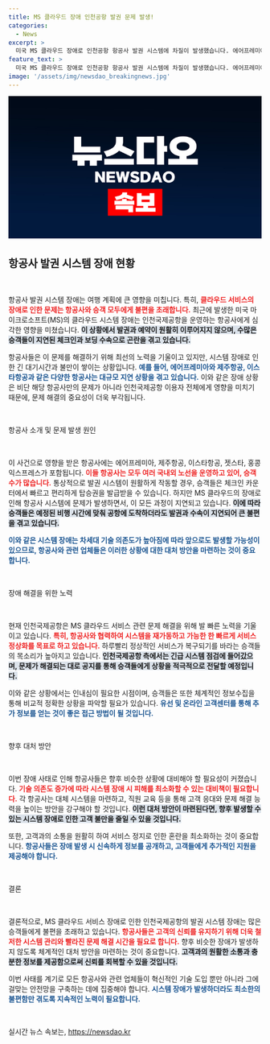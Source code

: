 ```yaml
---
title: MS 클라우드 장애 인천공항 발권 문제 발생!
categories:
  - News
excerpt: >
  미국 MS 클라우드 장애로 인천공항 항공사 발권 시스템에 차질이 발생했습니다. 에어프레미아, 제주항공 등 주요 항공사들이 영향을 받아 체크인과 탑승 수속이 지연되고 있습니다. 지금 상황을 확인해보세요!
feature_text: >
  미국 MS 클라우드 장애로 인천공항 항공사 발권 시스템에 차질이 발생했습니다. 에어프레미아, 제주항공 등 주요 항공사들이 영향을 받아 체크인과 탑승 수속이 지연되고 있습니다. 지금 상황을 확인해보세요!
image: '/assets/img/newsdao_breakingnews.jpg'
---
```


<p><img src="/assets/img/newsdao_breakingnews.jpg" alt="koreaapp 속보" /></p>

<h2 data-ke-size="size26">항공사 발권 시스템 장애 현황</h2>

<p data-ke-size="size16">&nbsp;</p>

<p>항공사 발권 시스템 장애는 여행 계획에 큰 영향을 미칩니다. 특히, <b><span style="color: #ee2323;">클라우드 서비스의 장애로 인한 문제는 항공사와 승객 모두에게 불편을 초래합니다.</span></b> 최근에 발생한 미국 마이크로소프트(MS)의 클라우드 시스템 장애는 인천국제공항을 운영하는 항공사에게 심각한 영향을 미쳤습니다. <b><span style="background-color: #21538527;">이 상황에서 발권과 예약이 원활히 이루어지지 않으며, 수많은 승객들이 지연된 체크인과 보딩 수속으로 곤란을 겪고 있습니다.</span></b> </p>

<p>항공사들은 이 문제를 해결하기 위해 최선의 노력을 기울이고 있지만, 시스템 장애로 인한 긴 대기시간과 불만이 쌓이는 상황입니다. <b><span style="color: #1a5490;">예를 들어, 에어프레미아와 제주항공, 이스타항공과 같은 다양한 항공사는 대규모 지연 상황을 겪고 있습니다.</span></b> 이와 같은 장애 상황은 비단 해당 항공사만의 문제가 아니라 인천국제공항 이용자 전체에게 영향을 미치기 때문에, 문제 해결의 중요성이 더욱 부각됩니다.</p>

<p data-ke-size="size16">&nbsp;</p>

<p>항공사 소개 및 문제 발생 원인</p>

<p data-ke-size="size16">&nbsp;</p>

<p>이 사건으로 영향을 받은 항공사에는 에어프레미아, 제주항공, 이스타항공, 젯스타, 홍콩익스프레스가 포함됩니다. <b><span style="color: #ee2323;">이들 항공사는 모두 여러 국내외 노선을 운영하고 있어, 승객 수가 많습니다.</span></b> 통상적으로 발권 시스템이 원활하게 작동할 경우, 승객들은 체크인 카운터에서 빠르고 편리하게 탑승권을 발급받을 수 있습니다. 하지만 MS 클라우드의 장애로 인해 항공사 시스템에 문제가 발생하면서, 이 모든 과정이 지연되고 있습니다. <b><span style="background-color: #21538527;">이에 따라 승객들은 예정된 비행 시간에 맞춰 공항에 도착하더라도 발권과 수속이 지연되어 큰 불편을 겪고 있습니다.</span></b></p>

<p><b><span style="color: #1a5490;">이와 같은 시스템 장애는 차세대 기술 의존도가 높아짐에 따라 앞으로도 발생할 가능성이 있으므로, 항공사와 관련 업체들은 이러한 상황에 대한 대처 방안을 마련하는 것이 중요합니다.</span></b></p>

<p data-ke-size="size16">&nbsp;</p>

<p>장애 해결을 위한 노력</p>

<p data-ke-size="size16">&nbsp;</p>

<p>현재 인천국제공항은 MS 클라우드 서비스 관련 문제 해결을 위해 발 빠른 노력을 기울이고 있습니다. <b><span style="color: #ee2323;">특히, 항공사와 협력하여 시스템을 재가동하고 가능한 한 빠르게 서비스 정상화를 목표로 하고 있습니다.</span></b> 하루빨리 정상적인 서비스가 복구되기를 바라는 승객들의 목소리가 높아지고 있습니다. <b><span style="background-color: #21538527;">인천국제공항 측에서는 긴급 시스템 점검에 들어갔으며, 문제가 해결되는 대로 공지를 통해 승객들에게 상황을 적극적으로 전달할 예정입니다.</span></b> </p>

<p>이와 같은 상황에서는 인내심이 필요한 시점이며, 승객들은 또한 체계적인 정보수집을 통해 비교적 정확한 상황을 파악할 필요가 있습니다. <b><span style="color: #1a5490;">유선 및 온라인 고객센터를 통해 추가 정보를 얻는 것이 좋은 접근 방법이 될 것입니다.</span></b></p>

<p data-ke-size="size16">&nbsp;</p>

<p>향후 대처 방안</p>

<p data-ke-size="size16">&nbsp;</p>

<p>이번 장애 사태로 인해 항공사들은 향후 비슷한 상황에 대비해야 할 필요성이 커졌습니다. <b><span style="color: #ee2323;">기술 의존도 증가에 따라 시스템 장애 시 피해를 최소화할 수 있는 대비책이 필요합니다.</span></b> 각 항공사는 대체 시스템을 마련하고, 직원 교육 등을 통해 고객 응대와 문제 해결 능력을 높이는 방안을 강구해야 할 것입니다. <b><span style="background-color: #21538527;">이런 대처 방안이 마련된다면, 향후 발생할 수 있는 시스템 장애로 인한 고객 불만을 줄일 수 있을 것입니다.</span></b></p>

<p>또한, 고객과의 소통을 원활히 하여 서비스 정지로 인한 혼란을 최소화하는 것이 중요합니다. <b><span style="color: #1a5490;">항공사들은 장애 발생 시 신속하게 정보를 공개하고, 고객들에게 추가적인 지원을 제공해야 합니다.</span></b></p>

<p data-ke-size="size16">&nbsp;</p>

<p>결론</p>

<p data-ke-size="size16">&nbsp;</p>

<p>결론적으로, MS 클라우드 서비스 장애로 인한 인천국제공항의 발권 시스템 장애는 많은 승객들에게 불편을 초래하고 있습니다. <b><span style="color: #ee2323;">항공사들은 고객의 신뢰를 유지하기 위해 더욱 철저한 시스템 관리와 빨라진 문제 해결 시간을 필요로 합니다.</span></b> 향후 비슷한 장애가 발생하지 않도록 체계적인 대처 방안을 마련하는 것이 중요합니다. <b><span style="background-color: #21538527;">고객과의 원활한 소통과 충분한 정보를 제공함으로써 신뢰를 회복할 수 있을 것입니다.</span></b></p>

<p>이번 사태를 계기로 모든 항공사와 관련 업체들이 혁신적인 기술 도입 뿐만 아니라 그에 걸맞는 안전망을 구축하는 데에 집중해야 합니다. <b><span style="color: #1a5490;">시스템 장애가 발생하더라도 최소한의 불편함만 겪도록 지속적인 노력이 필요합니다.</span></b></p>

<p data-ke-size="size16">&nbsp;</p>
실시간 뉴스 속보는, <a href="https://newsdao.kr" rel="dofollow">https://newsdao.kr</a>


